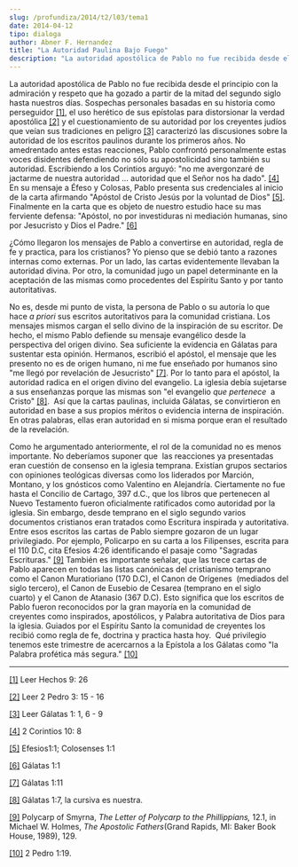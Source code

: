 ```yaml
---
slug: /profundiza/2014/t2/l03/tema1
date: 2014-04-12
tipo: dialoga
author: Abner F. Hernandez
title: "La Autoridad Paulina Bajo Fuego"
description: "La autoridad apostólica de Pablo no fue recibida desde el principio con la  admiración y respeto que ha gozado a partir de la mitad del segundo siglo hasta  nuestros días. Sospechas personales basadas en su historia como perseguidor ,  el uso herético de sus epístolas para dis..."
---
```


La autoridad apostólica de Pablo no fue recibida desde el principio con la admiración y respeto que ha gozado a partir de la mitad del segundo siglo hasta nuestros días. Sospechas personales basadas en su historia como perseguidor [[1]](file:///C:/Users/elifo/Desktop/PaulAuthority.docx#_ftn1 ""), el uso herético de sus epístolas para distorsionar la verdad apostólica [[2]](file:///C:/Users/elifo/Desktop/PaulAuthority.docx#_ftn2 "") y el cuestionamiento de su autoridad por los creyentes judíos que veían sus tradiciones en peligro [[3]](file:///C:/Users/elifo/Desktop/PaulAuthority.docx#_ftn3 "") caracterizó las discusiones sobre la autoridad de los escritos paulinos durante los primeros años. No amedrentado antes estas reacciones, Pablo confrontó personalmente estas voces disidentes defendiendo no sólo su apostolicidad sino también su autoridad. Escribiendo a los Corintios arguyó: "no me avergonzaré de jactarme de nuestra autoridad ... autoridad que el Señor nos ha dado". [[4]](file:///C:/Users/elifo/Desktop/PaulAuthority.docx#_ftn4 "") En su mensaje a Éfeso y Colosas, Pablo presenta sus credenciales al inicio de la carta afirmando "Apóstol de Cristo Jesús por la voluntad de Dios" [[5]](file:///C:/Users/elifo/Desktop/PaulAuthority.docx#_ftn5 ""). Finalmente en la carta que es objeto de nuestro estudio hace su mas ferviente defensa: "Apóstol, no por investiduras ni mediación humanas, sino por Jesucristo y Dios el Padre." [[6]](file:///C:/Users/elifo/Desktop/PaulAuthority.docx#_ftn6 "")

¿Cómo llegaron los mensajes de Pablo a convertirse en autoridad, regla de fe y practica, para los cristianos? Yo pienso que se debió tanto a razones internas como externas. Por un lado, las cartas evidentemente llevaban la autoridad divina. Por otro, la comunidad jugo un papel determinante en la aceptación de las mismas como procedentes del Espíritu Santo y por tanto autoritativas.

No es, desde mi punto de vista, la persona de Pablo o su autoría lo que hace _a priori_ sus escritos autoritativos para la comunidad cristiana. Los mensajes mismos cargan el sello divino de la inspiración de su escritor. De hecho, el mismo Pablo defiende su mensaje evangélico desde la perspectiva del origen divino. Sea suficiente la evidencia en Gálatas para sustentar esta opinión. Hermanos, escribió el apóstol, el mensaje que les presento no es de origen humano, ni me fue enseñado por humanos sino "me llegó por revelación de Jesucristo" [[7]](file:///C:/Users/elifo/Desktop/PaulAuthority.docx#_ftn7 ""). Por lo tanto para el apóstol, la autoridad radica en el origen divino del evangelio. La iglesia debía sujetarse a sus enseñanzas porque las mismas son "el evangelio _que pertenece_  a Cristo" [[8]](file:///C:/Users/elifo/Desktop/PaulAuthority.docx#_ftn8 "").  Así que la cartas paulinas, incluida Gálatas, se convirtieron en autoridad en base a sus propios méritos o evidencia interna de inspiración. En otras palabras, ellas eran autoridad en si misma porque eran el resultado de la revelación.

Como he argumentado anteriormente, el rol de la comunidad no es menos importante. No deberíamos suponer que  las reacciones ya presentadas eran cuestión de consenso en la iglesia temprana. Existían grupos sectarios con opiniones teológicas diversas como los liderados por Marción, Montano, y los gnósticos como Valentino en Alejandría. Ciertamente no fue hasta el Concilio de Cartago, 397 d.C., que los libros que pertenecen al Nuevo Testamento fueron oficialmente ratificados como autoridad por la iglesia. Sin embargo, desde temprano en el siglo segundo varios documentos cristianos eran tratados como Escritura inspirada y autoritativa. Entre esos escritos las cartas de Pablo siempre gozaron de un lugar privilegiado. Por ejemplo, Policarpo en su carta a los Filipenses, escrita para el 110 D.C, cita Efesios 4:26 identificando el pasaje como "Sagradas Escrituras." [[9]](file:///C:/Users/elifo/Desktop/PaulAuthority.docx#_ftn9 "") También es importante señalar, que las trece cartas de Pablo aparecen en todas las listas canónicas del cristianismo temprano como el Canon Muratioriano (170 D.C), el Canon de Orígenes  (mediados del siglo tercero), el Canon de Eusebio de Cesarea (temprano en el siglo cuarto) y el Canon de Atanasio (367 D.C). Esto significa que los escritos de Pablo fueron reconocidos por la gran mayoría en la comunidad de creyentes como inspirados, apostólicos, y Palabra autoritativa de Dios para la iglesia. Guiados por el Espíritu Santo la comunidad de creyentes los recibió como regla de fe, doctrina y practica hasta hoy.  Qué privilegio tenemos este trimestre de acercarnos a la Epístola a los Gálatas como "la Palabra profética más segura." [[10]](file:///C:/Users/elifo/Desktop/PaulAuthority.docx#_ftn10 "")

* * *

[[1]](file:///C:/Users/elifo/Desktop/PaulAuthority.docx#_ftnref1 "") Leer Hechos 9: 26

[[2]](file:///C:/Users/elifo/Desktop/PaulAuthority.docx#_ftnref2 "") Leer 2 Pedro 3: 15 - 16

[[3]](file:///C:/Users/elifo/Desktop/PaulAuthority.docx#_ftnref3 "") Leer Gálatas 1: 1, 6 - 9

[[4]](file:///C:/Users/elifo/Desktop/PaulAuthority.docx#_ftnref4 "") 2 Corintios 10: 8

[[5]](file:///C:/Users/elifo/Desktop/PaulAuthority.docx#_ftnref5 "") Efesios1:1; Colosenses 1:1

[[6]](file:///C:/Users/elifo/Desktop/PaulAuthority.docx#_ftnref6 "") Gálatas 1:1

[[7]](file:///C:/Users/elifo/Desktop/PaulAuthority.docx#_ftnref7 "") Gálatas 1:11

[[8]](file:///C:/Users/elifo/Desktop/PaulAuthority.docx#_ftnref8 "") Gálatas 1:7, la cursiva es nuestra.

[[9]](file:///C:/Users/elifo/Desktop/PaulAuthority.docx#_ftnref9 "") Polycarp of Smyrna, _The Letter of Polycarp to the Phillippians,_ 12.1, in Michael W. Holmes, _The Apostolic Fathers_(Grand Rapids, MI: Baker Book House, 1989), 129.

[[10]](file:///C:/Users/elifo/Desktop/PaulAuthority.docx#_ftnref10 "") 2 Pedro 1:19.

